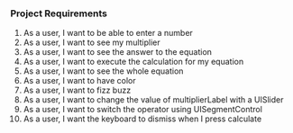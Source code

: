 ### Project Requirements ###

1. As a user, I want to be able to enter a number
2. As a user, I want to see my multiplier
3. As a user, I want to see the answer to the equation
4. As a user, I want to execute the calculation for my equation
5. As a user, I want to see the whole equation
6. As a user, I want to have color
7. As a user, I want to fizz buzz
8. As a user, I want to change the value of multiplierLabel with a UISlider
9. As a user, I want to switch the operator using UISegmentControl
10. As a user, I want the keyboard to dismiss when I press calculate